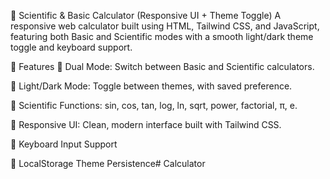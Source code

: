 🧮 Scientific & Basic Calculator (Responsive UI + Theme Toggle)
A responsive web calculator built using HTML, Tailwind CSS, and JavaScript, featuring both Basic and Scientific modes with a smooth light/dark theme toggle and keyboard support.

🔧 Features
🧠 Dual Mode: Switch between Basic and Scientific calculators.

🌙 Light/Dark Mode: Toggle between themes, with saved preference.

🧮 Scientific Functions: sin, cos, tan, log, ln, sqrt, power, factorial, π, e.

🎯 Responsive UI: Clean, modern interface built with Tailwind CSS.

🧠 Keyboard Input Support

💾 LocalStorage Theme Persistence# Calculator
